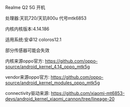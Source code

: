 Realme Q2 5G  开机

处理器:天玑720/天玑800u 代号mtk6853

内核内核版本:4.14.186

适用系统:安卓12  coloros12.1


部分传感器可能会失效

内核来源oppo官方:
https://github.com/oppo-source/android_kernel_4.14_oppo_mtk5g

vendor来源oppo官方:
https://github.com/oppo-source/android_kernel_modules_oppo_mtk5g

connectivity驱动来源:
https://github.com/xiaomi-mt6853-devs/android_kernel_xiaomi_cannon/tree/lineage-20
